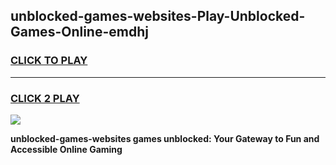 
## unblocked-games-websites-Play-Unblocked-Games-Online-emdhj
<h3>
<a href="https://premium76.site?title=unblocked-games-websites&ref=24A">CLICK TO PLAY</a></h3>
<hr>

<h3>
<a href="https://premium76.site?title=unblocked-games-websites&ref=24A">CLICK 2 PLAY</a>
  
</h3>

<a href="https://premium76.site?title=unblocked-games-websites&ref=24A"><img src="https://clearcache.store/games.png"></a>


**unblocked-games-websites games unblocked: Your Gateway to Fun and Accessible Online Gaming**
